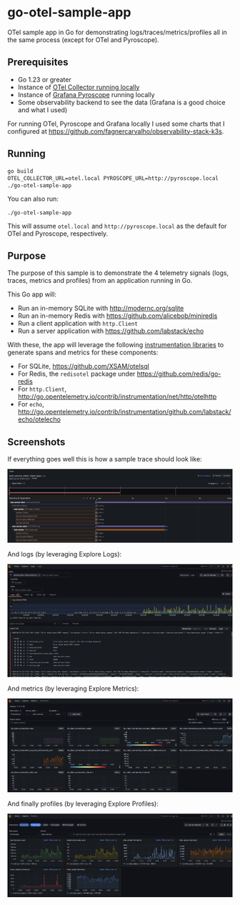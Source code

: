 # go-otel-sample-app

OTel sample app in Go for demonstrating logs/traces/metrics/profiles all in the same process (except for OTel and Pyroscope).

## Prerequisites

- Go 1.23 or greater
- Instance of [OTel Collector running locally](https://github.com/open-telemetry/opentelemetry-collector-contrib)
- Instance of [Grafana Pyroscope](https://grafana.com/oss/pyroscope/) running locally
- Some observability backend to see the data (Grafana is a good choice and what I used)

For running OTel, Pyroscope and Grafana locally I used some charts that I configured at https://github.com/fagnercarvalho/observability-stack-k3s.

## Running

```
go build
OTEL_COLLECTOR_URL=otel.local PYROSCOPE_URL=http://pyroscope.local ./go-otel-sample-app
```

You can also run:
```
./go-otel-sample-app
```

This will assume `otel.local` and `http://pyroscope.local` as the default for OTel and Pyroscope, respectively.

## Purpose

The purpose of this sample is to demonstrate the 4 telemetry signals (logs, traces, metrics and profiles) from an application running in Go.

This Go app will:
- Run an in-memory SQLite with http://modernc.org/sqlite
- Run an in-memory Redis with https://github.com/alicebob/miniredis
- Run a client application with `http.Client`
- Run a server application with https://github.com/labstack/echo

With these, the app will leverage the following [instrumentation libraries](https://opentelemetry.io/docs/concepts/instrumentation/libraries/) to generate spans and metrics for these components:
- For SQLite, https://github.com/XSAM/otelsql
- For Redis, the `redisotel` package under https://github.com/redis/go-redis
- For `http.Client`, http://go.opentelemetry.io/contrib/instrumentation/net/http/otelhttp
- For `echo`, http://go.opentelemetry.io/contrib/instrumentation/github.com/labstack/echo/otelecho


## Screenshots

If everything goes well this is how a sample trace should look like:

![Trace](screenshots/trace.png)

And logs (by leveraging Explore Logs):

![Logs](screenshots/logs.png)

And metrics (by leveraging Explore Metrics):

![Metrics](screenshots/metrics.png)

And finally profiles (by leveraging Explore Profiles):

![Profiles](screenshots/profiles.png)
